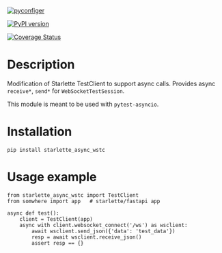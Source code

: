 [![pyconfiger](https://circleci.com/gh/Randomneo/pyconfiger.svg?style=svg)](https://circleci.com/gh/Randomneo/pyconfiger)

[![PyPI version](https://badge.fury.io/py/starlette_async_wstc.svg)](https://badge.fury.io/py/starlette_async_wstc)

[![Coverage Status](https://coveralls.io/repos/github/Randomneo/starlette_async_wstc/badge.svg?branch=master)](https://coveralls.io/github/Randomneo/starlette_async_wstc?branch=master)


# Description

Modification of Starlette TestClient to support async calls.
Provides async `receive*`, `send*` for `WebSocketTestSession`.

This module is meant to be used with `pytest-asyncio`.


# Installation

    pip install starlette_async_wstc


# Usage example

    from starlette_async_wstc import TestClient
    from somwhere import app   # starlette/fastapi app

    async def test():
        client = TestClient(app)
        async with client.websocket_connect('/ws') as wsclient:
            await wsclient.send_json({'data': 'test_data'})
            resp = await wsclient.receive_json()
            assert resp == {}
